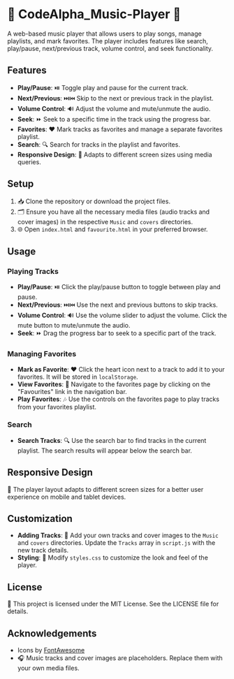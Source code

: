 # 🎵 CodeAlpha_Music-Player 🎵

A web-based music player that allows users to play songs, manage playlists, and mark favorites. The player includes features like search, play/pause, next/previous track, volume control, and seek functionality.

## Features

- **Play/Pause**: ⏯️ Toggle play and pause for the current track.
- **Next/Previous**: ⏭️⏮️ Skip to the next or previous track in the playlist.
- **Volume Control**: 🔊 Adjust the volume and mute/unmute the audio.
- **Seek**: ⏩ Seek to a specific time in the track using the progress bar.
- **Favorites**: ❤️ Mark tracks as favorites and manage a separate favorites playlist.
- **Search**: 🔍 Search for tracks in the playlist and favorites.
- **Responsive Design**: 📱 Adapts to different screen sizes using media queries.

## Setup

1. 📥 Clone the repository or download the project files.
2. 🗂️ Ensure you have all the necessary media files (audio tracks and cover images) in the respective `Music` and `covers` directories.
3. 🌐 Open `index.html` and `favourite.html` in your preferred browser.

## Usage

### Playing Tracks

- **Play/Pause**: ⏯️ Click the play/pause button to toggle between play and pause.
- **Next/Previous**: ⏭️⏮️ Use the next and previous buttons to skip tracks.
- **Volume Control**: 🔊 Use the volume slider to adjust the volume. Click the mute button to mute/unmute the audio.
- **Seek**: ⏩ Drag the progress bar to seek to a specific part of the track.

### Managing Favorites

- **Mark as Favorite**: ❤️ Click the heart icon next to a track to add it to your favorites. It will be stored in `localStorage`.
- **View Favorites**: 📄 Navigate to the favorites page by clicking on the "Favourites" link in the navigation bar.
- **Play Favorites**: 🎶 Use the controls on the favorites page to play tracks from your favorites playlist.

### Search

- **Search Tracks**: 🔍 Use the search bar to find tracks in the current playlist. The search results will appear below the search bar.

## Responsive Design

📱 The player layout adapts to different screen sizes for a better user experience on mobile and tablet devices.

## Customization

- **Adding Tracks**: 🎵 Add your own tracks and cover images to the `Music` and `covers` directories. Update the `Tracks` array in `script.js` with the new track details.
- **Styling**: 🎨 Modify `styles.css` to customize the look and feel of the player.

## License

📜 This project is licensed under the MIT License. See the LICENSE file for details.

## Acknowledgements

- Icons by [FontAwesome](https://fontawesome.com)
- 🎧 Music tracks and cover images are placeholders. Replace them with your own media files.
